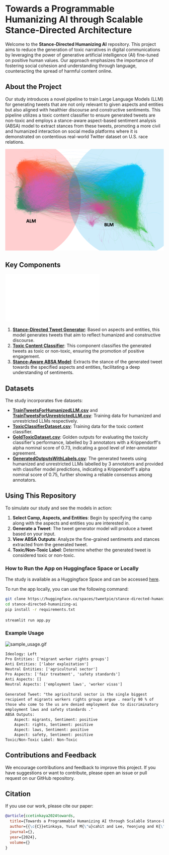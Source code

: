 # Towards a Programmable Humanizing AI through Scalable Stance-Directed Architecture

Welcome to the **Stance-Directed Humanizing AI** repository. This project aims to reduce the generation of toxic narratives in digital communications by leveraging the power of generative artificial intelligence (AI) fine-tuned on positive human values. Our approach emphasizes the importance of fostering social cohesion and understanding through language, counteracting the spread of harmful content online.

## About the Project

Our study introduces a novel pipeline to train Large Language Models (LLM) for generating tweets that are not only relevant to given aspects and entities but also aligned with healthier discourse and constructive sentiments. This pipeline utilizes a toxic content classifier to ensure generated tweets are non-toxic and employs a stance-aware aspect-based sentiment analysis (ABSA) model to extract stances from these tweets, promoting a more civil and humanized interaction on social media platforms where it is demonstrated on contentious real-world Twitter dataset on U.S. race relations.

![Communities](images/communities.png?raw=true "The communities and entities in the U.S")


## Key Components
![Pipeline](images/pipeline.pdf?raw=true "The pipeline for generating humanized tweets, classifying toxicity, and extracting stances")

1. **[Stance-Directed Tweet Generator](https://huggingface.co/tweetpie/stance-directed-tweet-generator)**: Based on aspects and entities, this model generates tweets that aim to reflect humanized and constructive discourse.
2. **[Toxic Content Classifier](https://huggingface.co/tweetpie/toxic-content-detector)**: This component classifies the generated tweets as toxic or non-toxic, ensuring the promotion of positive engagement.
3. **[Stance-Aware ABSA Model](https://huggingface.co/tweetpie/stance-aware-absa)**: Extracts the stance of the generated tweet towards the specified aspects and entities, facilitating a deep understanding of sentiments.

## Datasets

The study incorporates five datasets:
- **[TrainTweetsForHumanizedLLM.csv](data/TrainTweetsForHumanizedLLM.csv)** and **[TrainTweetsForUnrestrictedLLM.csv](data/TrainTweetsForUnrestrictedLLM.csv)**: Training data for humanized and unrestricted LLMs respectively.
- **[ToxicClassifierDataset.csv](data/ToxicClassifierDataset.csv)**: Training data for the toxic content classifier.
- **[GoldToxicDataset.csv](data/GoldToxicDataset.csv)**: Golden outputs for evaluating the toxicity classifier's performance, labelled by 3 annotators with a Krippendorff's alpha nominal score of 0.73, indicating a good level of inter-annotator agreement.
- **[GeneratedOutputsWithLabels.csv](data/GeneratedOutputsWithLabels.csv)**: The generated tweets using humanized and unrestricted LLMs labelled by 3 annotators and provided with classifier model predictions, indicating a Krippendorff's alpha nominal score of 0.75, further showing a reliable consensus among annotators.

## Using This Repository

To simulate our study and see the models in action:

1. **Select Camp, Aspects, and Entities**: Begin by specifying the camp along with the aspects and entities you are interested in.
2. **Generate a Tweet**: The tweet generator model will produce a tweet based on your input.
3. **View ABSA Outputs**: Analyze the fine-grained sentiments and stances extracted from the generated tweet.
4. **Toxic/Non-Toxic Label**: Determine whether the generated tweet is considered toxic or non-toxic.

### How to Run the App on Huggingface Space or Locally
The study is available as a Huggingface Space and can be accessed [here](https://huggingface.co/spaces/tweetpie/stance-directed-humanizing-ai).

To run the app locally, you can use the following command:

```bash
git clone https://huggingface.co/spaces/tweetpie/stance-directed-humanizing-ai
cd stance-directed-humanizing-ai
pip install -r requirements.txt

streamlit run app.py
```

### Example Usage
![sample_usage.gif](images/sample_usage.gif)
```plaintext
Ideology: Left
Pro Entities: ['migrant worker rights groups']
Anti Entities: ['labor exploitation']
Neutral Entities: ['agricultural sector']
Pro Aspects: ['fair treatment', 'safety standards']
Anti Aspects: []
Neutral Aspects: ['employment laws', 'worker visas']

Generated Tweet: "the agricultural sector is the single biggest recipient of migrants workers rights groups argue . nearly 90 % of those who come to the us are denied employment due to discriminatory employment laws and safety standards ."
ABSA Outputs:
    Aspect: migrants, Sentiment: positive
    Aspect: rights, Sentiment: positive
    Aspect: laws, Sentiment: positive
    Aspect: safety, Sentiment: positive 
Toxic/Non-Toxic Label: Non-Toxic
```

## Contributions and Feedback

We encourage contributions and feedback to improve this project. If you have suggestions or want to contribute, 
please open an issue or pull request on our GitHub repository.

## Citation

If you use our work, please cite our paper:

```bibtex
@article{ccetinkaya2024towards,
  title={Towards a Programmable Humanizing AI through Scalable Stance-Directed Architecture},
  author={{\c{C}}etinkaya, Yusuf M{\"u}cahit and Lee, Yeonjung and K{\"u}lah, Emre and Toroslu, {\.I}smail Hakk{\i} and Cowan, Michael A. and Davulcu, Hasan},
  journal={},
  year={2024},
  volume={}
}
```

